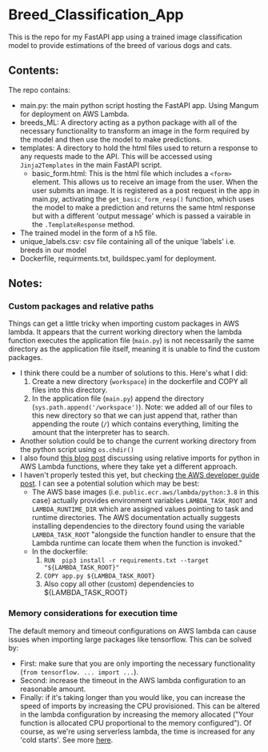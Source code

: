 # Breed_Classification_App
This is the repo for my FastAPI app using a trained image classification model to provide estimations of the breed of various dogs and cats.

## Contents:
The repo contains:
- main.py: the main python script hosting the FastAPI app. Using Mangum for deployment on AWS Lambda.
- breeds_ML: A directory acting as a python package with all of the necessary functionality to transform an image in the form required by the model and then use the model to make predictions.
- templates: A directory to hold the html files used to return a response to any requests made to the API. This will be accessed using `Jinja2Templates` in the main FastAPI script.
  - basic_form.html: This is the html file which includes a `<form>` element. This allows us to receive an image from the user. When the user submits an image. It is registered as a post request in the app in main.py, activating the `get_basic_form_resp()` function, which uses the model to make a prediction and returns the same html response but with a different 'output message' which is passed a vairable in the `.TemplateResponse` method.
- The trained model in the form of a h5 file.
- unique_labels.csv: csv file containing all of the unique 'labels' i.e. breeds in our model
- Dockerfile, requirments.txt, buildspec.yaml for deployment.
  
## Notes:
### Custom packages and relative paths
Things can get a little tricky when importing custom packages in AWS lambda. It appears that the current working directory when the lambda function executes the application file (`main.py`) is not necessarily the same directory as the application file itself, meaning it is unable to find the custom packages.
- I think there could be a number of solutions to this. Here's what I did:
  1. Create a new directory (`workspace`) in the dockerfile and COPY all files into this directory.
  2. In the application file (`main.py`) append the directory (`sys.path.append('/workspace')`). Note: we added all of our files to this new directory so that we can just append that, rather than appending the route (`/`) which contains everything, limiting the amount that the interpreter has to search.
- Another solution could be to change the current working directory from the python script using `os.chdir()`
- I also found [this blog post](https://xebia.com/blog/python-and-relative-imports-in-aws-lambda-functions/) discussing using relative imports for python in AWS Lambda functions, where they take yet a different approach.
- I haven't properly tested this yet, but checking [the AWS developer guide post](https://docs.aws.amazon.com/lambda/latest/dg/images-create.html). I can see a potential solution which may be best:
  - The AWS base images (i.e. `public.ecr.aws/lambda/python:3.8` in this case) actually provides environment variables `LAMBDA_TASK_ROOT` and `LAMBDA_RUNTIME_DIR` which are assigned values pointing to task and runtime directories. The AWS documentation actually suggests installing dependencies to the directory found using the variable `LAMBDA_TASK_ROOT` "alongside the function handler to ensure that the Lambda runtime can locate them when the function is invoked."
  - In the dockerfile:
     1. `RUN  pip3 install -r requirements.txt --target "${LAMBDA_TASK_ROOT}"`
     2. `COPY app.py ${LAMBDA_TASK_ROOT}`
     3. Also copy all other (custom) dependencies to ${LAMBDA_TASK_ROOT}
### Memory considerations for execution time
The default memory and timeout configurations on AWS lambda can cause issues when importing large packages like tensorflow. This can be solved by:
- First: make sure that you are only importing the necessary functionality (`from tensorflow. ... import ...`).
- Second: increase the timeout in the AWS lambda configuration to an reasonable amount.
- Finally: if it's taking longer than you would like, you can increase the speed of imports by increasing the CPU provisioned. This can be altered in the lambda configuration by increasing the memory allocated ("Your function is allocated CPU proportional to the memory configured").
Of course, as we're using serverless lambda, the time is increased for any 'cold starts'. See more [here](https://lumigo.io/blog/3-major-ways-to-improve-aws-lambda-performance/).
  